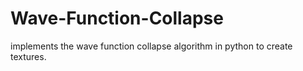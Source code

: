 # Wave-Function-Collapse
implements the wave function collapse algorithm in python to create textures.
